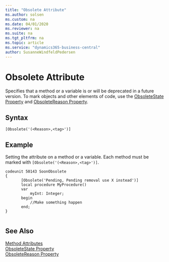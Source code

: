 ```yaml
---
title: "Obsolete Attribute"
ms.author: solsen
ms.custom: na
ms.date: 04/01/2020
ms.reviewer: na
ms.suite: na
ms.tgt_pltfrm: na
ms.topic: article
ms.service: "dynamics365-business-central"
author: SusanneWindfeldPedersen
---
```


# Obsolete Attribute

Specifies that a method or a variable is or will be deprecated in a future version. To mark objects and other elements of code, use the [ObsoleteState Property](../properties/devenv-obsoletestate-property.md) and [ObsoleteReason Property](../properties/devenv-obsoletereason-property.md).

## Syntax  
```  
[Obsolete('(<Reason>,<tag>')]
```
  
## Example
Setting the attribute on a method or a variable. Each method must be marked with `[Obsolete('(<Reason>,<tag>')]`.
    
```
codeunit 50143 SoonObsolete
{    
       [Obsolete('Pending, Pending removal use X instead')]
       local procedure MyProcedure()
       var
           myInt: Integer;
       begin
           //Make something happen
       end;
}    
    
```
     
## See Also  
[Method Attributes](devenv-obsolete-attribute.md)  
[ObsoleteState Property](../properties/devenv-obsoletestate-property.md)  
[ObsoleteReason Property](../properties/devenv-obsoletereason-property.md)  
